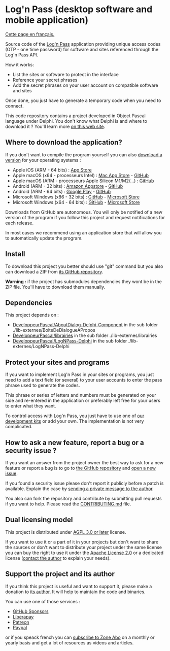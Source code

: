# Log'n Pass (desktop software and mobile application)

[Cette page en français.](LISEZMOI.md)

Source code of the [Log'n Pass](https://lognpass.fr) application  providing unique access codes (OTP - one time password) for software and sites referenced through the Log'n Pass API.

How it works:
* List the sites or software to protect in the interface
* Reference your secret phrases
* Add the secret phrases on your user account on compatible software and sites

Once done, you just have to generate a temporary code when you need to connect.

This code repository contains a project developed in Object Pascal language under Delphi. You don't know what Delphi is and where to download it ? You'll learn more [on this web site](https://delphi-resources.developpeur-pascal.fr/).

## Where to download the application?

If you don't want to compile the program yourself you can also [download a version](https://lognpass.fr/c/_5-telecharger.html) for your operating systems :

* Apple iOS (ARM - 64 bits) : [App Store](https://apps.apple.com/us/app/logn-pass/id1046096987)
* Apple macOS (x64 - processeurs Intel) : [Mac App Store](https://apps.apple.com/us/app/logn-pass/id1046096987) - [GitHub](https://github.com/DeveloppeurPascal/LogNPass-app/releases)
* Apple macOS (ARM - processeurs Apple Silicon M1/M2/...) : [GitHub](https://github.com/DeveloppeurPascal/LogNPass-app/releases)
* Android (ARM - 32 bits) : [Amazon Appstore](https://www.amazon.fr/OLF-SOFTWARE-Logn-Pass/dp/B01B3HU94U/ref=sr_1_1) - [GitHub](https://github.com/DeveloppeurPascal/LogNPass-app/releases)
* Android (ARM - 64 bits) : [Google Play](https://play.google.com/store/apps/details?id=olfsoftware.lognpass.android) - [GitHub](https://github.com/DeveloppeurPascal/LogNPass-app/releases)
* Microsoft Windows (x86 - 32 bits) : [GitHub](https://github.com/DeveloppeurPascal/LogNPass-app/releases) - [Microsoft Store]()
* Microsoft Windows (x64 - 64 bits) : [GitHub](https://github.com/DeveloppeurPascal/LogNPass-app/releases) - [Microsoft Store]()

Downloads from GitHub are autonomous. You will only be notified of a new version of the program if you follow this project and request notifications for each release.

In most cases we recommend using an application store that will allow you to automatically update the program.

## Install

To download this project you better should use "git" command but you also can download a ZIP from [its GitHub repository](https://github.com/DeveloppeurPascal/LogNPass-app).

**Warning :** if the project has submodules dependencies they wont be in the ZIP file. You'll have to download them manually.

## Dependencies

This project depends on :

* [DeveloppeurPascal/AboutDialog-Delphi-Component](https://github.com/DeveloppeurPascal/AboutDialog-Delphi-Component) in the sub folder ./lib-externes/BoiteDeDialogueAPropos
* [DeveloppeurPascal/librairies](https://github.com/DeveloppeurPascal/librairies) in the sub folder ./lib-externes/librairies
* [DeveloppeurPascal/LogNPass-Delphi](https://github.com/DeveloppeurPascal/LogNPass-Delphi) in the sub folder ./lib-externes/LogNPass-Delphi

## Protect your sites and programs

If you want to implement Log'n Pass in your sites or programs, you just need to add a text field (or several) to your user accounts to enter the pass phrase used to generate the codes.

This phrase or series of letters and numbers must be generated on your side and re-entered in the application or preferably left free for your users to enter what they want.

To control access with Log'n Pass, you just have to use one of [our development kits](https://lognpass.fr/c/_3-integrer.html) or add your own. The implementation is not very complicated.

## How to ask a new feature, report a bug or a security issue ?

If you want an answer from the project owner the best way to ask for a new feature or report a bug is to go to [the GitHub repository](https://github.com/DeveloppeurPascal/LogNPass-app) and [open a new issue](https://github.com/DeveloppeurPascal/LogNPass-app/issues).

If you found a security issue please don't report it publicly before a patch is available. Explain the case by [sending a private message to the author](https://developpeur-pascal.fr/nous-contacter.php).

You also can fork the repository and contribute by submitting pull requests if you want to help. Please read the [CONTRIBUTING.md](CONTRIBUTING.md) file.

## Dual licensing model

This project is distributed under [AGPL 3.0 or later](https://choosealicense.com/licenses/agpl-3.0/) license.

If you want to use it or a part of it in your projects but don't want to share the sources or don't want to distribute your project under the same license you can buy the right to use it under the [Apache License 2.0](https://choosealicense.com/licenses/apache-2.0/) or a dedicated license ([contact the author](https://developpeur-pascal.fr/nous-contacter.php) to explain your needs).

## Support the project and its author

If you think this project is useful and want to support it, please make a donation to [its author](https://github.com/DeveloppeurPascal). It will help to maintain the code and binaries.

You can use one of those services :

* [GitHub Sponsors](https://github.com/sponsors/DeveloppeurPascal)
* [Liberapay](https://liberapay.com/PatrickPremartin)
* [Patreon](https://www.patreon.com/patrickpremartin)
* [Paypal](https://www.paypal.com/paypalme/patrickpremartin)

or if you speack french you can [subscribe to Zone Abo](https://zone-abo.fr/nos-abonnements.php) on a monthly or yearly basis and get a lot of resources as videos and articles.
